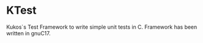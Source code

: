 # KTest
Kukos`s Test Framework to write simple unit tests in C. Framework has been written in gnuC17.
